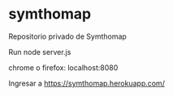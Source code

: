 # symthomap

Repositorio privado de Symthomap

Run
  node server.js

  chrome o firefox: localhost:8080

Ingresar a https://symthomap.herokuapp.com/
